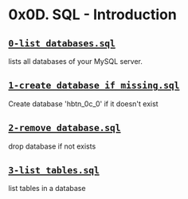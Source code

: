 # 0x0D. SQL - Introduction
 

## [`0-list_databases.sql`](0-list_databases.sql)
lists all databases of your MySQL server.

## [`1-create_database_if_missing.sql`](1-create_database_if_missing.sql)
Create database 'hbtn_0c_0' if it doesn\'t exist

## [`2-remove_database.sql`](2-remove_database.sql)
drop database if not exists

## [`3-list_tables.sql`](3-list_tables.sql)
list tables in a database
